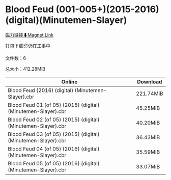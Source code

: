 # Blood Feud (001-005+)(2015-2016)(digital)(Minutemen-Slayer)

[磁力链接⬇Magnet Link](magnet:?xt=urn:btih:b43afea5582e6965e8bacba5e8e8a6615beb4b1d&dn=Blood%20Feud%20%28001-005%2B%29%282015-2016%29%28digital%29%28Minutemen-Slayer%29)

打包下载📦仍在工事中

文件数：6

总大小：412.28MiB

Online | Download
--- | ---
Blood Feud (2016) (digital) (Minutemen-Slayer).cbr | 221.74MiB
Blood Feud 01 (of 05) (2015) (digital) (Minutemen-Slayer).cbr | 45.25MiB
Blood Feud 02 (of 05) (2015) (digital) (Minutemen-Slayer).cbr | 40.20MiB
Blood Feud 03 (of 05) (2015) (digital) (Minutemen-Slayer).cbr | 36.43MiB
Blood Feud 04 (of 05) (2016) (digital) (Minutemen-Slayer).cbr | 35.59MiB
Blood Feud 05 (of 05) (2016) (digital) (Minutemen-Slayer).cbr | 33.07MiB